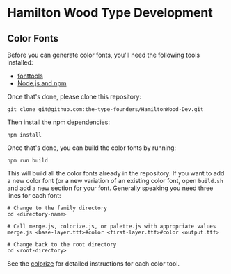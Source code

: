 # Hamilton Wood Type Development


## Color Fonts

Before you can generate color fonts, you'll need the following tools installed:

* [fonttools](https://github.com/fonttools/fonttools)
* [Node.js and npm](https://nodejs.org/en/download/)

Once that's done, please clone this repository:

```
git clone git@github.com:the-type-founders/HamiltonWood-Dev.git
```

Then install the npm dependencies:

```
npm install
```

Once that's done, you can build the color fonts by running:

```
npm run build
```

This will build all the color fonts already in the repository. If you want to add a new color font (or a new variation of an existing color font, open `build.sh` and add a new section for your font. Generally speaking you need three lines for each font:

```
# Change to the family directory
cd <directory-name>

# Call merge.js, colorize.js, or palette.js with appropriate values
merge.js <base-layer.ttf>#color <first-layer.ttf>#color <output.ttf>

# Change back to the root directory
cd <root-directory>
```

See the [colorize](https://github.com/the-type-founders/colorize) for detailed instructions for each color tool.